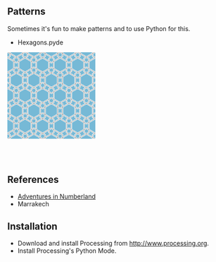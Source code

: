 ## Patterns

Sometimes it's fun to make patterns and to use Python for this.

* Hexagons.pyde

<a href="https://www.theguardian.com/science/alexs-adventures-in-numberland/2015/feb/10/muslim-rule-and-compass-the-magic-of-islamic-geometric-design">
    <img src="./media/hex.png" alt="hexagons" width="200px"/>
</a>

<br><br>

## References

* [Adventures in Numberland](https://www.theguardian.com/science/alexs-adventures-in-numberland)
* Marrakech

## Installation

* Download and install Processing from http://www.processing.org.
* Install Processing's Python Mode.
